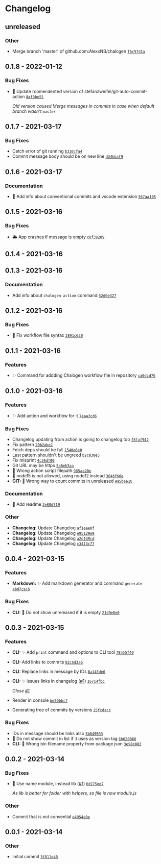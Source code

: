# Changelog

## unreleased

### Other

- Merge branch 'master' of github.com:AlexxNB/chalogen [`f5c97d1a`](https://github.com/AlexxNB/chalogen/commit/f5c97d1a48a84bb84099f83803518d40789c0aef)

## 0.1.8 - 2022-01-12

### Bug Fixes

- 🐛 Update rcomendented version of stefanzweifel/git-auto-commit-action [`8af8be55`](https://github.com/AlexxNB/chalogen/commit/8af8be55d6f86d582ad1575f4182217ff78e73b7)

    *Old version caused Merge messages in commits in case when default branch wasn't `master`*

## 0.1.7 - 2021-03-17

### Bug Fixes

- Catch error of git running [`b310cfa4`](https://github.com/AlexxNB/chalogen/commit/b310cfa41a3872cf74b189d4aab6c9f6cc7d44ab)
- Commit message body should be on new line [`d34bbaf9`](https://github.com/AlexxNB/chalogen/commit/d34bbaf9544e518d1ca9d70c1daed875ff692fca)

## 0.1.6 - 2021-03-17

### Documentation

- 📝 Add info about conventional commits and vscode extension [`567aa195`](https://github.com/AlexxNB/chalogen/commit/567aa195cce6d5aaac049123ff88b5f74a5e37b1)

## 0.1.5 - 2021-03-16

### Bug Fixes

- 🚑 App crashes if message is empty [`c0f38209`](https://github.com/AlexxNB/chalogen/commit/c0f3820914a158b1be1c87b6be5166261c153909)

## 0.1.4 - 2021-03-16

## 0.1.3 - 2021-03-16

### Documentation

- Add info about `chalogen action` command [`62d0e327`](https://github.com/AlexxNB/chalogen/commit/62d0e32764c83ec3339b48e7a880ba30b822fa15)

## 0.1.2 - 2021-03-16

### Bug Fixes

- 🐛 Fix workflow file syntax [`2891c620`](https://github.com/AlexxNB/chalogen/commit/2891c620b4b29faa28cf40d481cec94552ddff07)

## 0.1.1 - 2021-03-16

### Features

- ✨ Command for addding Chalogen workflow file in repository [`ca0dcd70`](https://github.com/AlexxNB/chalogen/commit/ca0dcd700f8808c6ca8ddf664055cb405fddcb57)

## 0.1.0 - 2021-03-16

### Features

- ✨ Add action and workflow for it [`7eaa3cd6`](https://github.com/AlexxNB/chalogen/commit/7eaa3cd63878db6deabaa1a291de426a63cd8cf1)

### Bug Fixes

- Changelog updating from action is going to changelog too [`f8faf942`](https://github.com/AlexxNB/chalogen/commit/f8faf94215e1e407f2bfae2e4022d405d441fdeb)
- Fix pattern [`20b2abe2`](https://github.com/AlexxNB/chalogen/commit/20b2abe2ba2c0d1c534ffabef254903905ce5eb2)
- Fetch deps should be full [`1540a6e0`](https://github.com/AlexxNB/chalogen/commit/1540a6e08cfe4fc0b2b3f1719643ce81b6c1ccb6)
- Last pattern shouldn't be ungreed [`b2c838e5`](https://github.com/AlexxNB/chalogen/commit/b2c838e574b02f790720cfab78fa36fe704b0602)
- Fix misprint [`4c36df00`](https://github.com/AlexxNB/chalogen/commit/4c36df007b7f2a8cfe6b1dd19b08c4915e90f4a4)
- Git URL may be https [`5a6eb5aa`](https://github.com/AlexxNB/chalogen/commit/5a6eb5aa26e65e301b81fbda98f83f6e969ea8c0)
- 🐛 Wrong action script filepath [`985aa20e`](https://github.com/AlexxNB/chalogen/commit/985aa20ec9089996107239b543703f3f096ff2be)
- 🐛 node15 is not allowed, using node12 instead [`3646f66e`](https://github.com/AlexxNB/chalogen/commit/3646f66e02d7dede5775cafd22dc5620d20ffa15)
- **GIT:** 🐛 Wrong way to count commits in unreleased [`9a5bae10`](https://github.com/AlexxNB/chalogen/commit/9a5bae105b2947bef2bb85185308c5625246f4ee)

### Documentation

- 📝 Add readme [`2e88d719`](https://github.com/AlexxNB/chalogen/commit/2e88d7195e78a806594fb0bbab6c6e0b4815f1c4)

### Other

- **Changelog:** Update Changelog [`af1eae0f`](https://github.com/AlexxNB/chalogen/commit/af1eae0f1d2283c139f097c2eb79bf9fabec116b)
- **Changelog:** Update Changelog [`e95129e9`](https://github.com/AlexxNB/chalogen/commit/e95129e903d21ee32239014a64572cb750448e9a)
- **Changelog:** Update Changelog [`a2d149cd`](https://github.com/AlexxNB/chalogen/commit/a2d149cd5d7cc2dec99a5b31600d5821e5e0cf7f)
- **Changelog:** Update Changelog [`c3413c77`](https://github.com/AlexxNB/chalogen/commit/c3413c7783cc433a3b45e388c2d20c9b7a83f766)

## 0.0.4 - 2021-03-15

### Features

- **Markdown:** ✨ Add markdown generator and command `generate` [`abd7cac6`](https://github.com/AlexxNB/chalogen/commit/abd7cac6a698b4402af22a5593e5c7e93a4bfd64)

### Bug Fixes

- **CLI:** 🐛 Do not show unreleased if it is empty [`21d9e8e0`](https://github.com/AlexxNB/chalogen/commit/21d9e8e0cdf0f63775af36bd6f54193264041e5b)

## 0.0.3 - 2021-03-15

### Features

- **CLI:** ✨ Add `print` command and options to CLI tool [`78a55f40`](https://github.com/AlexxNB/chalogen/commit/78a55f408ff3af4449fa4f3222897aa2f7f2353b)
- **CLI:** Add links to commits [`02c6d3a6`](https://github.com/AlexxNB/chalogen/commit/02c6d3a6c9b99f702840ac7d2f984def4a5e250d)
- **CLI:** Replace links in message by IDs [`8a145de0`](https://github.com/AlexxNB/chalogen/commit/8a145de0c423529264e3ff157e01dfbd233c8a63)
- **CLI:** ✨ Issues links in changelog ([#1](https://github.com/AlexxNB/chalogen/issues/1)) [`16714fbc`](https://github.com/AlexxNB/chalogen/commit/16714fbc070665cf9109dd5e99533489af71b61c)

    *Close [#1](https://github.com/AlexxNB/chlogen/issues/1)*
- Render in console [`be20bbc7`](https://github.com/AlexxNB/chalogen/commit/be20bbc74dd83eb1ffb694bd6afd04b82168ba9f)
- Generating tree of commits by versions [`25fcdacc`](https://github.com/AlexxNB/chalogen/commit/25fcdacccc0a2beb6f65e1b7e65255421604c177)

### Bug Fixes

- IDs in message should be links also [`3b849503`](https://github.com/AlexxNB/chalogen/commit/3b8495031db234aa680425ad1ef47b92a561510f)
- 🐛 Do not show commit in list if it uses as version tag [`6b620868`](https://github.com/AlexxNB/chalogen/commit/6b620868e2b1af40d409903970a074d185b472ad)
- **CLI:** 🐛 Wrong bin filename property from package.json [`3e98c882`](https://github.com/AlexxNB/chalogen/commit/3e98c8823b02563192cbccf98d8076c8be041c13)

## 0.0.2 - 2021-03-14

### Bug Fixes

- 🐛 Use name module, instead lib ([#1](https://github.com/AlexxNB/chalogen/issues/1)) [`0d275ee7`](https://github.com/AlexxNB/chalogen/commit/0d275ee7b02e237b777ff5cba273cce447d32ff9)

    *As lib is better for folder with helpers, so file is now module.js*

### Other

- Commit that is not convential [`e4054e8e`](https://github.com/AlexxNB/chalogen/commit/e4054e8ef10f8aa65aa73447ec3341002ae1d5c7)

## 0.0.1 - 2021-03-14

### Other

- Initial commit [`3f811e48`](https://github.com/AlexxNB/chalogen/commit/3f811e48de72ff4bb9f08853079b677e3034c762)